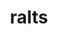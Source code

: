 ---
id: 280
title: ralts
types: [psychic,fairy]
image: https://raw.githubusercontent.com/PokeAPI/sprites/master/sprites/pokemon/280.png
---
